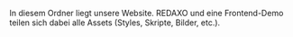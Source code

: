 In diesem Ordner liegt unsere Website. REDAXO und eine Frontend-Demo teilen sich dabei alle Assets (Styles, Skripte, Bilder, etc.).